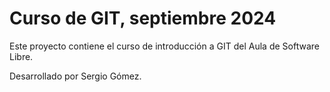 # Curso de GIT, septiembre  2024

Este proyecto contiene el curso de introducción a GIT del Aula de Software Libre.

Desarrollado por Sergio Gómez.
